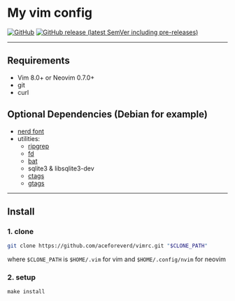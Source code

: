 # My vim config

[![GitHub](https://img.shields.io/github/license/aceforeverd/vimrc?style=flat-square)](https://github.com/aceforeverd/vimrc/blob/master/LICENSE)
[![GitHub release (latest SemVer including pre-releases)](https://img.shields.io/github/v/release/aceforeverd/vimrc?include_prereleases&style=flat-square)](https://github.com/aceforeverd/vimrc/releases)

---

## Requirements

+ Vim 8.0+ or Neovim 0.7.0+
+ git
+ curl

## Optional Dependencies (Debian for example)

+ [nerd font](https://github.com/ryanoasis/nerd-fonts)
+ utilities:
  - [ripgrep](https://github.com/BurntSushi/ripgrep)
  - [fd](https://github.com/sharkdp/fd)
  - [bat](https://github.com/sharkdp/bat)
  - sqlite3 & libsqlite3-dev
  - [ctags](https://github.com/universal-ctags/ctags)
  - [gtags](https://www.gnu.org/software/global/)

---

## Install

### 1. clone

```bash
git clone https://github.com/aceforeverd/vimrc.git "$CLONE_PATH"
```

where `$CLONE_PATH` is `$HOME/.vim` for vim and `$HOME/.config/nvim` for neovim

### 2. setup

`make install`
